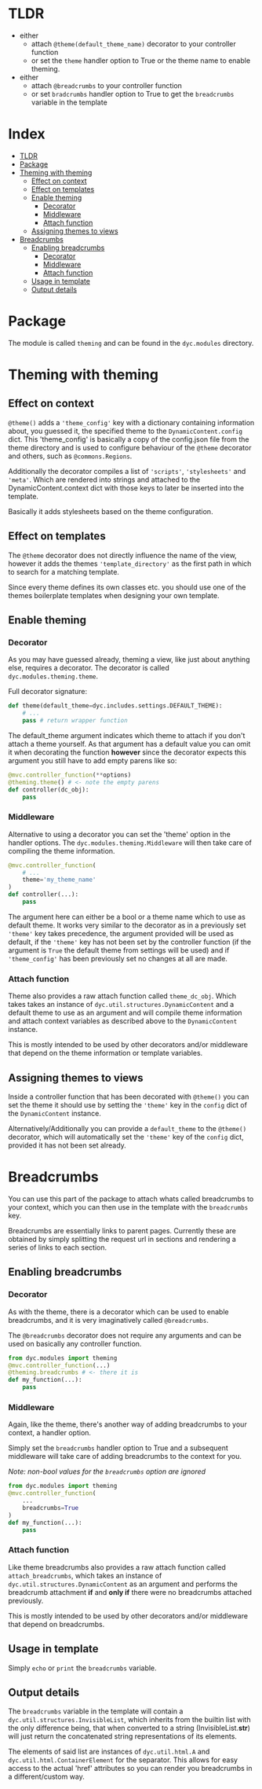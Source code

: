 # TLDR

- either
    - attach `@theme(default_theme_name)` decorator to your controller function
    - or set the `theme` handler option to True or the theme name
    to enable theming.
- either
    - attach `@breadcrumbs` to your controller function
    - or set `bradcrumbs` handler option to True
    to get the `breadcrumbs` variable in the template

# Index

- [TLDR](#tldr)
- [Package](#package)
- [Theming with theming](#theming-with-theming)
    - [Effect on context](#effect-on-context)
    - [Effect on templates](#effect-on-templates)
    - [Enable theming](#enable-theming)
        - [Decorator](#decorator)
        - [Middleware](#middleware)
        - [Attach function](#attach-function-1)
    - [Assigning themes to views](#assigning-themes-to-views)
- [Breadcrumbs](#breadcrumbs)
    - [Enabling breadcrumbs](#enabling-breadcrumbs)
        - [Decorator](#decorator-1)
        - [Middleware](#middleware-1)
        - [Attach function](#attach-function)
    - [Usage in template](#usage-in-template)
    - [Output details](#output-details)




# Package

The module is called `theming` and can be found in the `dyc.modules` directory.

# Theming with theming

## Effect on context

`@theme()` adds a `'theme_config'` key with a dictionary containing information about, you guessed it, the specified theme to the `DynamicContent.config` dict. This 'theme_config' is basically a copy of the config.json file from the theme directory and is used to configure behaviour of the `@theme` decorator and others, such as `@commons.Regions`.

Additionally the decorator compiles a list of `'scripts'`, `'stylesheets'` and `'meta'`. Which are rendered into strings and attached to the DynamicContent.context dict with those keys to later be inserted into the template.

Basically it adds stylesheets based on the theme configuration.

## Effect on templates

The `@theme` decorator does not directly influence the name of the view, however it adds the themes `'template_directory'` as the first path in which to search for a matching template.

Since every theme defines its own classes etc. you should use one of the themes boilerplate templates when designing your own template.

## Enable theming

### Decorator

As you may have guessed already, theming a view, like just about anything else, requires a decorator. The decorator is called `dyc.modules.theming.theme`.

Full decorator signature:

```python
def theme(default_theme=dyc.includes.settings.DEFAULT_THEME):
    # ...
    pass # return wrapper function
```

The default_theme argument indicates which theme to attach if you don't attach a theme yourself. As that argument has a default value you can omit it when decorating the function **however** since the decorator expects this argument you still have to add empty parens like so:

```py
@mvc.controller_function(**options)
@theming.theme() # <- note the empty parens
def controller(dc_obj):
    pass
```

### Middleware

Alternative to using a decorator you can set the 'theme' option in the handler options. The `dyc.modules.theming.Middleware` will then take care of compiling the theme information.

```py
@mvc.controller_function(
    # ...
    theme='my_theme_name'
)
def controller(...):
    pass
```

The argument here can either be a bool or a theme name which to use as default theme. It works very similar to the decorator as in a previously set `'theme'` key takes precedence, the argument provided will be used as default, if the `'theme'` key has not been set by the controller function (if the argument is `True` the default theme from settings will be used) and if `'theme_config'` has been previously set no changes at all are made.

### Attach function

Theme also provides a raw attach function called `theme_dc_obj`. Which takes takes an instance of `dyc.util.structures.DynamicContent` and a default theme to use as an argument and will compile theme information and attach context variables as described above to the `DynamicContent` instance.

This is mostly intended to be used by other decorators and/or middleware that depend on the theme information or template variables.

## Assigning themes to views

Inside a controller function that has been decorated with `@theme()` you can set the theme it should use by setting the `'theme'` key in the `config` dict of the `DynamicContent` instance.

Alternatively/Additionally you can provide a `default_theme` to the `@theme()` decorator, which will automatically set the `'theme'` key of the `config` dict, provided it has not been set already.

# Breadcrumbs

You can use this part of the package to attach whats called breadcrumbs to your context, which you can then use in the template with the `breadcrumbs` key.

Breadcrumbs are essentially links to parent pages. Currently these are obtained by simply splitting the request url in sections and rendering a series of links to each section.

## Enabling breadcrumbs

### Decorator

As with the theme, there is a decorator which can be used to enable breadcrumbs, and it is very imaginatively called `@breadcrumbs`.

The `@breadcrumbs` decorator does not require any arguments and can be used on basically any controller function.

```py
from dyc.modules import theming
@mvc.controller_function(...)
@theming.breadcrumbs # <- there it is
def my_function(...):
    pass
```

### Middleware

Again, like the theme, there's another way of adding breadcrumbs to your context, a handler option.

Simply set the `breadcrumbs` handler option to True and a subsequent middleware will take care of adding breadcrumbs to the context for you.

*Note: non-bool values for the `breadcrumbs` option are ignored*

```py
from dyc.modules import theming
@mvc.controller_function(
    ...
    breadcrumbs=True
)
def my_function(...):
    pass
```

### Attach function

Like theme breadcrumbs also provides a raw attach function called `attach_breadcrumbs`, which takes an instance of `dyc.util.structures.DynamicContent` as an argument and performs the breadcrumb attachment **if** and **only if** there were no breadcrumbs attached previously.

This is mostly intended to be used by other decorators and/or middleware that depend on breadcrumbs.

## Usage in template

Simply `echo` or `print` the `breadcrumbs` variable.

## Output details

The `breadcrumbs` variable in the template will contain a `dyc.util.structures.InvisibleList`, which inherits from the builtin list with the only difference being, that when converted to a string (InvisibleList.__str__) will just return the concatenated string representations of its elements.

The elements of said list are instances of `dyc.util.html.A` and `dyc.util.html.ContainerElement` for the separator. This allows for easy access to the actual 'href' attributes so you can render you breadcrumbs in a different/custom way.
